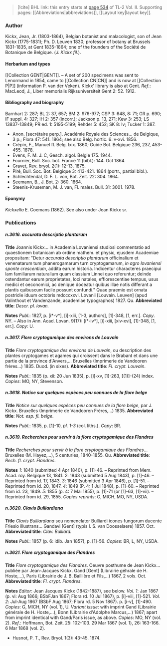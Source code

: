 > [!cite] BHL link: this entry starts at [page 534](https://www.biodiversitylibrary.org/item/103253#page/560/mode/1up) of TL-2 Vol. II.
> Supporting pages: [[Abbreviations|abbreviations]], [[Layout key|layout key]].

### Author

Kickx, Jean, Jr. (1803-1864), Belgian botanist and malacologist, son of Jean Kickx (1775-1831); Ph. D. Leuven 1830; professor of botany at Brussels 1831-1835, at Gent 1835-1864; one of the founders of the Société de Botanique de Belgique. (*J. Kickx fil.*).

#### Herbarium and types

[[Collection GENT|GENT]]. – A set of 200 specimens was sent to Lenormand in 1854, came to [[Collection CN|CN]] and is now at [[Collection P|P]] (information P. van der Veken). Kickx' library is also at Gent.
*Ref*.: MacLeod, J., Liber memorialis Rijksuniversiteit Gent 2: 52. 1912.

#### Bibliography and biography

Barnhart 2: 287; BL 2: 37, 657; BM 2: 976-977; CSP 3: 648, 8: 71; GR p. 690; IF suppl. 4: 327; IH 2: 357 (incorr.); Jackson p. 13, 271; Kew 3: 253; LS 13837-13849; PR ed. 1: 5195-5199; Rehder 5: 452; SK 8: lv; Tucker 1: 387.
- Anon. \[secrétaire perp.\]. Académie Royale des Sciences... de Belgique, 3 p.; Flora 47: 541. 1864; see also Belg. hortic. 6: v-xvi. 1856.
- Crépin, F., Manuel fl. Belg. lxix. 1860; Guide Bot. Belgique 236, 237, 453-455. 1878.
- Evens, F. M. J. C, Gesch. algol. Belgie 175. 1944.
- Fournier, Bull. Soc. bot. France 11 (bibl.): 144. Oct 1864.
- Gravet, Rev. bryol. 2(1): 12-13. 1875.
- Piré, Bull. Soc. Bot. Belgique 3: 413-421. 1864 (portr., partial bibl.).
- Schlechtendal, D. F. L. von, Bot. Zeit. 22: 304. 1864.
- Seemann, B., J. Bot. 2: 360. 1864.
- Steenis-Kruseman, M. J. van, Fl. males. Bull. 31: 3001. 1978.

#### Eponymy

*Kickxella* E. Coemans (1862). See also under Jean Kickx sr.

### Publications

##### n.3616. accurata descriptio plantarum

**Title**
Joannis Kickx... in Academia Lovaniensi studiosi commentatio ad quaestionem botanicam ab ordine mathem. et physic, ejusdem Academiae propositam: "Detur *accurata descriptio plantarum* officinalium et venenatarum tum phanerogamarum turn cryptogamarum, *in agro lovaniensi sponte crescentium*, addita earum historia. Indicentur characteres praecipui lam familiarum naturalium quam classium Linnei quo referuntur; deinde ostendantur earum proprietates, loci natales, efflorescentiae tempus, usus medici et oeconomici, ac denique doceatur quibus illae notis differant a plantis quibuscum facile possunt confundi." Quae praemio est ornata postridie iduum octobris mdcccxxvi. Lovanii \[Louvain. Leuven\] (apud Valinthout et Vandenzande, academiae typographos) 1827. Qu.
**Abbreviated title**: *Descr. pl. lovan.*

**Notes**
*Publ*.: 1827, p. \[i\*-v\*\], \[i\]-xiii, \[1-3, authors\], \[1\]-348, \[1, err.\]. *Copy*. NY. – Also in Ann. Acad. Lovan. 9(17): \[i\*-iv\*\], \[i\]-xiii, \[xiv-xvi\], \[1\]-348, \[1, err.\]. *Copy*: U.

##### n.3617. Flore cryptogamique des environs de Louvain

**Title**
*Flore cryptogamique des environs de Louvain*, ou description des plantes cryptogames et agames qui croissent dans le Brabant et dans une partie de la province d'Anvers,... Bruxelles (Imprimerie de Vandooren frères...) 1835. Duod. (in sixes).
**Abbreviated title**: *FI. crypt. Louvain*.

**Notes**
*Publ*.: 1835 (p. xii: 20 Jun 1835), p. \[i\]-xv, \[1\]-263, \[(1)\]-(24) index. *Copies*: MO, NY, Stevenson.

##### n.3618. Notice sur quelques espèces peu connues de la flore belge

**Title**
*Notice sur quelques espèces peu connues de la flore belge*, par J. Kickx. Bruxelles (Imprimerie de Vandooren Frères,...) 1835.
**Abbreviated title**: *Not. esp. fl. belge*.

**Notes**
*Publ*.: 1835, p. \[1\]-10, *pl. 1-3* (col. liths.). *Copy*: BR.

##### n.3619. Recherches pour servir à la flore cryptogamique des Flandres

**Title**
*Recherches pour servir à la flore cryptogamique des Flandres*... Bruxelles (M. Hayez,...), 5 centuries, 1840-1855. Qu.
**Abbreviated title**: *Rech. fl. crypt. Flandres*.

**Notes**
*1*: 1840 (submitted 4 Apr 1840), p. \[1\]-46. – Reprinted from Mem. Acad. roy. Belgique 13, 1841.
*2*: 1843 (submitted 5 Aug 1843), p. \[1\]-46. – Reprinted from id. 17, 1843.
*3*: 1846 (submitted 3 Apr 1846), p. \[1\]-51. – Reprinted from id. 20, 1847.
*4*: 1849 (P. 4: 1 Jul 1848), p. \[1\]-60. – Reprinted from id. 23, 1849.
*5*: 1855 (p. 4: 7 Mai 1855), p. \[1\]-71 (or \[1\]-63, \[1\]-vii). – Reprinted from id. 29, 1855.
*Copies reprints*: G, MICH, MO, NY, USDA.

##### n.3620. Clavis Bulliardiana

**Title**
*Clavis Bulliardiana* seu nomenclator Bulliardi icones fungorum ducente Friesio illustrans... Gandavi \[Gent\] (typis I. S. van Doosselaere) 1857. Oct.
**Abbreviated title**: *Clav. Bulliard.*

**Notes**
*Publ*.: 1857 (p. 6: idib. Jan 1857), p. \[1\]-56. *Copies*: BR, L, NY, USDA.

##### n.3621. Flore cryptogamique des Flandres

**Title**
*Flore cryptogamique des Flandres*. Oeuvre posthume de Jean Kickx... publiée par Jean-Jacques Kickx. Gand \[Gent\] (Librairie géhrale de H. Hoste,...), Paris (Librairie de J. B. Baillière et Fils,...) 1867, 2 vols. Oct.
**Abbreviated title**: *Fl. crypt. Flandres*.

**Notes**
*Editor*: Jean Jacques Kickx (1842-1887), see below.
*Vol. 1*: Jan 1867 (p. vi: Aug 1866; BSbFJan 1867; Flora rd. 10 Jul 1867), p. \[i\]-viii, \[1\]-521.
*Vol. 2*: Jul-Aug 1867 (BSbF Aug 1867; Flora rd. 5 Nov 1867). p. \[i-v\], \[1\]-490.
*Copies*: G, MICH, NY (vol. 1), U.
*Variant issue*: with imprint Gand (Librairie générale de H. Hoste,...), Bonn (Librairie d'Adolphe Marcus,...) 1867; apart from imprint identical with Gand/Paris issue, as above. *Copies*: MO, NY (vol. 2).
*Ref*.: Hoffmann, Bot. Zeit. 25: 102-103. 29 Mar 1867 (vol. 1), 26: 163-166. 6 Mar 1868 (vol. 2).
- Husnot, P. T., Rev. Bryol. 1(3): 43-45. 1874.

